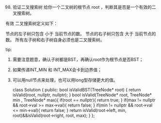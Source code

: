 98. 验证二叉搜索树
给你一个二叉树的根节点 root ，判断其是否是一个有效的二叉搜索树。

有效 二叉搜索树定义如下：

节点的左子树只包含 小于 当前节点的数。
节点的右子树只包含 大于 当前节点的数。
所有左子树和右子树自身必须也是二叉搜索树。

tip:
1.	需要注意题意，确认子树都是BST，再确认root作为根节点是否BST；
2.	如果传递INT_MIN 和 INT_MAX会卡到边界值；
3.	可以用null节点来处理，也可以用long型存储更大的值。

	class Solution {
	public:
	    bool isValidBST(TreeNode* root) {
	        return isValid(root, nullptr, nullptr);
	    }
	    bool isValid(TreeNode* root, TreeNode* min , TreeNode* max){
	        if(root == nullptr){
	            return true;
	        }
	        if(max != nullptr && root->val >= max->val){
	            return false;
	        }
	        if(min != nullptr && root->val <= min->val){
	            return false;
	        }
	        return isValid(root->left, min, root)&&isValid(root->right, root, max);
	    }
	};